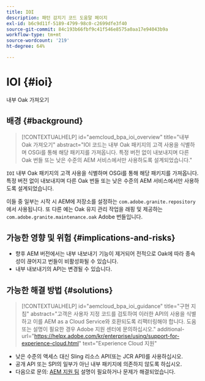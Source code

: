 ```yaml
---
title: IOI
description: 패턴 감지기 코드 도움말 페이지
exl-id: b6c9d11f-5189-4799-98c0-c2699dfe3f40
source-git-commit: 84c193b66fbf9c41f546e8575a0aa17e94043b9a
workflow-type: tm+mt
source-wordcount: '219'
ht-degree: 64%

---
```


# IOI {#ioi}

내부 Oak 가져오기

## 배경 {#background}

>[!CONTEXTUALHELP]
>id="aemcloud_bpa_ioi_overview"
>title="내부 Oak 가져오기"
>abstract="IOI 코드는 내부 Oak 패키지의 고객 사용을 식별하며 OSGi를 통해 해당 패키지를 가져옵니다. 특정 버전 없이 내보내지며 다른 Oak 번들 또는 낮은 수준의 AEM 서비스에서만 사용하도록 설계되었습니다."

`IOI`  내부 Oak 패키지의 고객 사용을 식별하며 OSGi를 통해 해당 패키지를 가져옵니다. 특정 버전 없이 내보내지며 다른 Oak 번들 또는 낮은 수준의 AEM 서비스에서만 사용하도록 설계되었습니다.

이들 중 일부는 시작 시 AEM에 저장소를 설정하는 `com.adobe.granite.repository`에서 사용됩니다. 또 다른 예는 Oak 유지 관리 작업을 래핑 및 제공하는 `com.adobe.granite.maintenance.oak` Adobe 번들입니다.

## 가능한 영향 및 위험 {#implications-and-risks}

* 향후 AEM 버전에서는 내부 내보내기 기능이 제거되어 전적으로 Oak에 따라 종속성이 끊어지고 번들이 비활성화될 수 있습니다.
* 내부 내보내기의 API는 변경될 수 있습니다.

## 가능한 해결 방법 {#solutions}

>[!CONTEXTUALHELP]
>id="aemcloud_bpa_ioi_guidance"
>title="구현 지침"
>abstract="고객은 사용자 지정 코드를 검토하여 이러한 API의 사용을 식별하고 이를 AEM as a Cloud Service와 호환되도록 리팩터링해야 합니다. 도움 또는 설명이 필요한 경우 Adobe 지원 센터에 문의하십시오."
>additional-url="https://helpx.adobe.com/kr/enterprise/using/support-for-experience-cloud.html" text="Experience Cloud 지원"

* 낮은 수준의 액세스 대신 Sling 리소스 API(또는 JCR API)를 사용하십시오.
* 공개 API 또는 SPI의 일부가 아닌 내부 패키지에 의존하지 않도록 하십시오.
* 다음으로 문의: [AEM 지원 팀](https://helpx.adobe.com/kr/enterprise/using/support-for-experience-cloud.html) 설명이 필요하거나 문제가 해결되었습니다.
